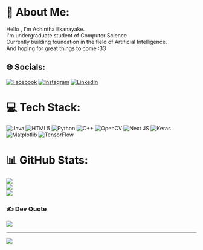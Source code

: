 # 💫 About Me:
Hello , I'm Achintha Ekanayake.<br>I'm undergraduate student of Computer Science<br>Currently building foundation in the field of Artificial Intelligence.<br>And hoping for great things to come :33


## 🌐 Socials:
[![Facebook](https://img.shields.io/badge/Facebook-%231877F2.svg?logo=Facebook&logoColor=white)](https://facebook.com/achintha.ekanayake) [![Instagram](https://img.shields.io/badge/Instagram-%23E4405F.svg?logo=Instagram&logoColor=white)](https://instagram.com/achintha.ekanayake) [![LinkedIn](https://img.shields.io/badge/LinkedIn-%230077B5.svg?logo=linkedin&logoColor=white)](https://linkedin.com/in/achintha-ekanayake2002) 

# 💻 Tech Stack:
![Java](https://img.shields.io/badge/java-%23ED8B00.svg?style=for-the-badge&logo=openjdk&logoColor=white) ![HTML5](https://img.shields.io/badge/html5-%23E34F26.svg?style=for-the-badge&logo=html5&logoColor=white) ![Python](https://img.shields.io/badge/python-3670A0?style=for-the-badge&logo=python&logoColor=ffdd54) ![C++](https://img.shields.io/badge/c++-%2300599C.svg?style=for-the-badge&logo=c%2B%2B&logoColor=white) ![OpenCV](https://img.shields.io/badge/opencv-%23white.svg?style=for-the-badge&logo=opencv&logoColor=white) ![Next JS](https://img.shields.io/badge/Next-black?style=for-the-badge&logo=next.js&logoColor=white) ![Keras](https://img.shields.io/badge/Keras-%23D00000.svg?style=for-the-badge&logo=Keras&logoColor=white) ![Matplotlib](https://img.shields.io/badge/Matplotlib-%23ffffff.svg?style=for-the-badge&logo=Matplotlib&logoColor=black) ![TensorFlow](https://img.shields.io/badge/TensorFlow-%23FF6F00.svg?style=for-the-badge&logo=TensorFlow&logoColor=white)<br/>

# 📊 GitHub Stats:<br/>
![](https://github-readme-stats.vercel.app/api?username=achintha-eknayake&theme=dark&hide_border=false&include_all_commits=true&count_private=false)<br/>
![](https://github-readme-streak-stats.herokuapp.com/?user=achintha-eknayake&theme=dark&hide_border=false)<br/>
![](https://github-readme-stats.vercel.app/api/top-langs/?username=achintha-eknayake&theme=dark&hide_border=false&include_all_commits=true&count_private=false&layout=compact)

### ✍️ Dev Quote
![](https://quotes-github-readme.vercel.app/api?type=horizontal&theme=dark)

---
[![](https://visitcount.itsvg.in/api?id=achintha-eknayake&icon=2&color=2)](https://visitcount.itsvg.in)

<!-- Proudly created with GPRM ( https://gprm.itsvg.in ) -->
